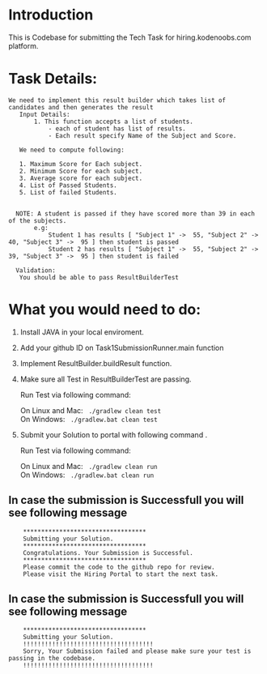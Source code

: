 

# Introduction

This is Codebase for submitting the Tech Task for hiring.kodenoobs.com platform. 

# Task Details: 

    We need to implement this result builder which takes list of candidates and then generates the result
       Input Details:
           1. This function accepts a list of students.
               - each of student has list of results.
               - Each result specify Name of the Subject and Score.
    
       We need to compute following:
    
       1. Maximum Score for Each subject.
       2. Minimum Score for each subject.
       3. Average score for each subject.
       4. List of Passed Students.
       5. List of failed Students.
    
    
      NOTE: A student is passed if they have scored more than 39 in each of the subjects.
           e.g:
               Student 1 has results [ "Subject 1" ->  55, "Subject 2" -> 40, "Subject 3" ->  95 ] then student is passed
               Student 2 has results [ "Subject 1" ->  55, "Subject 2" -> 39, "Subject 3" ->  95 ] then student is failed
    
      Validation:
       You should be able to pass ResultBuilderTest

# What you would need to do:

1. Install JAVA in your local enviroment. 
2. Add your github ID on Task1SubmissionRunner.main function
3. Implement ResultBuilder.buildResult function. 
4. Make sure all Test in ResultBuilderTest are passing.
        
    Run Test via following command:
    
    On Linux and Mac: ``` ./gradlew clean test```  
    On Windows: ``` ./gradlew.bat clean test```


5. Submit your Solution to portal with following command .

   Run Test via following command:

   On Linux and Mac: ``` ./gradlew clean run```  
   On Windows: ``` ./gradlew.bat clean run```


## In case the submission is Successfull you will see following message
    
        **********************************
        Submitting your Solution.
        **********************************
        Congratulations. Your Submission is Successful.
        **********************************
        Please commit the code to the github repo for review.
        Please visit the Hiring Portal to start the next task.

## In case the submission is Successfull you will see following message

        **********************************
        Submitting your Solution.
        !!!!!!!!!!!!!!!!!!!!!!!!!!!!!!!!!!!!
        Sorry, Your Submission failed and please make sure your test is passing in the codebase.
        !!!!!!!!!!!!!!!!!!!!!!!!!!!!!!!!!!!! 